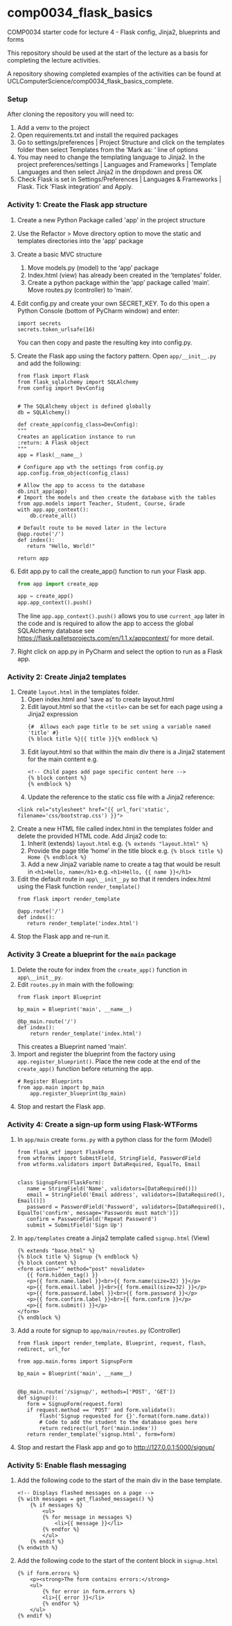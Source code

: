 # comp0034_flask_basics
COMP0034 starter code for lecture 4 - Flask config, Jinja2, blueprints and forms

This repository should be used at the start of the lecture as a basis for completing the lecture activities.

A repository showing completed examples of the activities can be found at UCLComputerScience/comp0034_flask_basics_complete.

### Setup
After cloning the repository you will need to:
1. Add a venv to the project
2. Open requirements.txt and install the required packages
3. Go to settings/preferences | Project Structure and click on the templates folder then select Templates from the ‘Mark as: ‘ line of options
4. You may need to change the templating language to Jinja2. In the project preferences/settings | Languages and Frameworks | Template Languages and then select Jinja2 in the dropdown and press OK
5. Check Flask is set in Settings/Preferences | Languages & Frameworks | Flask. Tick 'Flask integration' and Apply.


### Activity 1: Create the Flask app structure
1. Create a new Python Package called 'app' in the project structure
2. Use the Refactor > Move directory option to move the static and templates directories into the 'app' package
3. Create a basic MVC structure
    1. Move models.py (model) to the ‘app’ package
    2. Index.html (view) has already been created in the ‘templates’ folder.
    3. Create a python package within the ‘app’ package called ‘main’. Move routes.py (controller) to ‘main’.
4. Edit config.py and create your own SECRET_KEY. To do this open a Python Console (bottom of PyCharm window) and enter:
    ```
    import secrets
    secrets.token_urlsafe(16)
    ```
    You can then copy and paste the resulting key into config.py.
5. Create the Flask app using the factory pattern. Open `app/__init__.py` and add the following:
    ```
   from flask import Flask
   from flask_sqlalchemy import SQLAlchemy
   from config import DevConfig


   # The SQLAlchemy object is defined globally
   db = SQLAlchemy()

   def create_app(config_class=DevConfig):
    """
    Creates an application instance to run
    :return: A Flask object
    """
   app = Flask(__name__)

   # Configure app wth the settings from config.py
   app.config.from_object(config_class)
   
   # Allow the app to access to the database
   db.init_app(app)
   # Import the models and then create the database with the tables
   from app.models import Teacher, Student, Course, Grade
   with app.app_context():
        db.create_all()
   
   # Default route to be moved later in the lecture
   @app.route('/')
   def index():
       return "Hello, World!"

   return app
   ```
6. Edit app.py to call the create_app() function to run your Flask app.
    ```python
   from app import create_app
   
   app = create_app()
   app.app_context().push()
    ```
   
   The line `app.app_context().push()` allows you to use `current_app` later in the code and is required to allow the app to access the global SQLAlchemy database see https://flask.palletsprojects.com/en/1.1.x/appcontext/ for more detail.
7. Right click on app.py in PyCharm and select the option to run as a Flask app.

### Activity 2: Create Jinja2 templates
1. Create `layout.html` in the templates folder.
    1. Open index.html and 'save as' to create layout.html
    2. Edit layout.html so that the `<title>` can be set for each page using a Jinja2 expression
        ```
        {#  Allows each page title to be set using a variable named 'title' #}
        {% block title %}{{ title }}{% endblock %}
        ```
    3. Edit layout.html so that within the main div there is a Jinja2 statement for the main content e.g.
        ```
        <!-- Child pages add page specific content here -->
       {% block content %}
        {% endblock %}
        ```
    4. Update the reference to the static css file with a Jinja2 reference:
    ```jinja2
    <link rel="stylesheet" href="{{ url_for('static', filename='css/bootstrap.css') }}">
    ```
2. Create a new HTML file called index.html in the templates folder and delete the provided HTML code. Add Jinja2 code to:
    1. Inherit (extends) `layout.html` e.g. `{% extends "layout.html" %}`
    2. Provide the page title ‘home’ in the title block e.g. `{% block title %} Home {% endblock %}`
    3. Add a new Jinja2 variable name to create a tag that would be result in `<h1>Hello, name</h1>` e.g. `<h1>Hello, {{ name }}</h1>`
3. Edit the default route in `app\__init__py` so that it renders index.html using the Flask function `render_template()`
    ```
    from flask import render_template

   @app.route('/')
   def index():
       return render_template('index.html')
    ```  
4. Stop the Flask app and re-run it.
  
### Activity 3 Create a blueprint for the `main` package
1. Delete the route for index from the `create_app()` function in `app\__init__py`.
2. Edit `routes.py` in main with the following:
   ```
   from flask import Blueprint

   bp_main = Blueprint('main', __name__)
   
   @bp_main.route('/')
   def index():
       return render_template('index.html') 
   ```
   This creates a Blueprint named 'main'. 
3. Import and register the blueprint from the factory using `app.register_blueprint()`. Place the new code at the end of the `create_app()` function before returning the app.
    ```
   # Register Blueprints
    from app.main import bp_main
        app.register_blueprint(bp_main)
   ```
4. Stop and restart the Flask app.

### Activity 4: Create a sign-up form using Flask-WTForms
1. In `app/main` create `forms.py` with a python class for the form  (Model)
    ```
    from flask_wtf import FlaskForm
    from wtforms import SubmitField, StringField, PasswordField
    from wtforms.validators import DataRequired, EqualTo, Email


    class SignupForm(FlaskForm):
       name = StringField('Name', validators=[DataRequired()])
       email = StringField('Email address', validators=[DataRequired(), Email()])
       password = PasswordField('Password', validators=[DataRequired(), EqualTo('confirm', message='Passwords must match')])
       confirm = PasswordField('Repeat Password')
       submit = SubmitField('Sign Up')

    ```
2. In `app/templates` create a Jinja2 template called `signup.html`  (View) 
    ```
    {% extends "base.html" %}
    {% block title %} Signup {% endblock %}
    {% block content %}
    <form action="" method="post" novalidate>
       {{ form.hidden_tag() }}
       <p>{{ form.name.label }}<br>{{ form.name(size=32) }}</p>
       <p>{{ form.email.label }}<br>{{ form.email(size=32) }}</p>
       <p>{{ form.password.label }}<br>{{ form.password }}</p>
       <p>{{ form.confirm.label }}<br>{{ form.confirm }}</p>
       <p>{{ form.submit() }}</p>
    </form>
    {% endblock %}
    ```
3. Add a route for signup to `app/main/routes.py`  (Controller)
    ```
   from flask import render_template, Blueprint, request, flash, redirect, url_for

   from app.main.forms import SignupForm

   bp_main = Blueprint('main', __name__)


    @bp_main.route('/signup/', methods=['POST', 'GET'])
    def signup():
       form = SignupForm(request.form)
       if request.method == 'POST' and form.validate():
           flash('Signup requested for {}'.format(form.name.data))
           # Code to add the student to the database goes here
           return redirect(url_for('main.index'))
       return render_template('signup.html', form=form)

    ```
4. Stop and restart the Flask app and go to http://127.0.0.1:5000/signup/

### Activity 5: Enable flash messaging
1. Add the following code to the start of the main div in the base template.
    ```
    <!-- Displays flashed messages on a page -->
    {% with messages = get_flashed_messages() %}
        {% if messages %}
            <ul>
            {% for message in messages %}      
                <li>{{ message }}</li>
            {% endfor %}
            </ul>
        {% endif %}
    {% endwith %}
    ```
2. Add the following code to the start of the content block in `signup.html`
    ```
    {% if form.errors %}
        <p><strong>The form contains errors:</strong>
        <ul>
            {% for error in form.errors %}
            <li>{{ error }}</li>
            {% endfor %}
        </ul>
    {% endif %}
    ```
